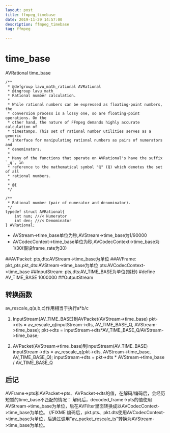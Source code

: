 ```yaml
---
layout: post
title: ffmpeg_timebase
date: 2019-11-29 14:57:00
description: ffmpeg_timebase
tag: ffmpeg

---
```



# time_base

AVRational time_base
```
/**
 * @defgroup lavu_math_rational AVRational
 * @ingroup lavu_math
 * Rational number calculation.
 *
 * While rational numbers can be expressed as floating-point numbers, the
 * conversion process is a lossy one, so are floating-point operations. On the
 * other hand, the nature of FFmpeg demands highly accurate calculation of
 * timestamps. This set of rational number utilities serves as a generic
 * interface for manipulating rational numbers as pairs of numerators and
 * denominators.
 *
 * Many of the functions that operate on AVRational's have the suffix `_q`, in
 * reference to the mathematical symbol "ℚ" (Q) which denotes the set of all
 * rational numbers.
 *
 * @{
 */

/**
 * Rational number (pair of numerator and denominator).
 */
typedef struct AVRational{
    int num; ///< Numerator
    int den; ///< Denominator
} AVRational;
```
+ AVStream->time_base单位为秒,AVStream->time_base为1/90000
+ AVCodecContext->time_base单位为秒,AVCodecContext->time_base为1/30(假设frame_rate为30)

##AVPacket:
pts,dts:AVStream->time_base为单位
##AVFrame:
pkt_pts,pkt_dts:AVStream->time_base为单位
pts:AVCodecContext->time_base
##InputStream:
pts,dts:AV_TIME_BASE为单位(微秒)  #define AV_TIME_BASE   1000000
##OutputStream

## 转换函数

av_rescale_q(a,b,c)作用相当于执行a*b/c
1. InputStream(AV_TIME_BASE)到AVPacket(AVStream->time_base)
 pkt->dts = av_rescale_q(inputStream->dts, AV_TIME_BASE_Q, AVStream->time_base); 
 pkt->dts = inputStream->dts*AV_TIME_BASE_Q/AVStream->time_base;
 
2. AVPacket(AVStream->time_base)到InputStream(AV_TIME_BASE)
 inputStream->dts = av_rescale_q(pkt->dts, AVStream->time_base, AV_TIME_BASE_Q); 
 inputStream->dts = pkt->dts * AVStream->time_base / AV_TIME_BASE_Q

## 后记

AVFrame->pts和AVPacket->pts、AVPacket->dts的值，在解码/编码后，会经历短暂的time_base不匹配的情况：
解码后，decoded_frame->pts的值使用AVStream->time_base为单位，后在AVFilter里面转换成以AVCodecContext->time_base为单位。   //FIXME
编码后，pkt.pts、pkt.dts使用AVCodecContext->time_base为单位，后通过调用"av_packet_rescale_ts"转换为AVStream->time_base为单位。